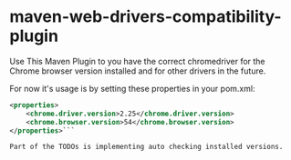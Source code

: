 # maven-web-drivers-compatibility-plugin
Use This Maven Plugin to you have the correct chromedriver for the Chrome browser version installed and for other drivers in the future.

For now it's usage is by setting these properties in your pom.xml:
```xml
<properties>
    <chrome.driver.version>2.25</chrome.driver.version>
    <chrome.browser.version>54</chrome.browser.version>
</properties>```

Part of the TODOs is implementing auto checking installed versions.
